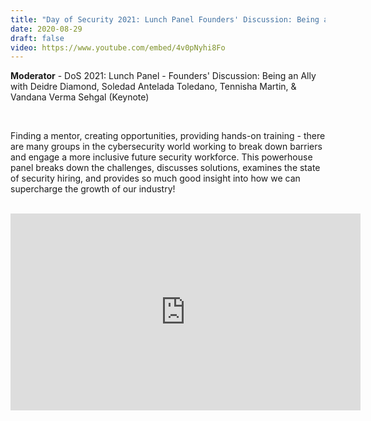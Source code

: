 ```yaml
---
title: "Day of Security 2021: Lunch Panel Founders' Discussion: Being an Ally"
date: 2020-08-29
draft: false
video: https://www.youtube.com/embed/4v0pNyhi8Fo
---
```


**Moderator** - 
DoS 2021: Lunch Panel - Founders' Discussion: Being an Ally with Deidre Diamond, Soledad Antelada Toledano, Tennisha Martin, & Vandana Verma Sehgal (Keynote)

<br>

Finding a mentor, creating opportunities, providing hands-on training - there are many groups in the cybersecurity world working to break down barriers and engage a more inclusive future security workforce. This powerhouse panel breaks down the challenges, discusses solutions, examines the state of security hiring, and provides so much good insight into how we can supercharge the growth of our industry!

<br>

<iframe width="560" height="315" src="https://www.youtube.com/embed/4v0pNyhi8Fo?si=8cSlIjNKaT_lNrQh" title="YouTube video player" frameborder="0" allow="accelerometer; autoplay; clipboard-write; encrypted-media; gyroscope; picture-in-picture; web-share" referrerpolicy="strict-origin-when-cross-origin" allowfullscreen></iframe>